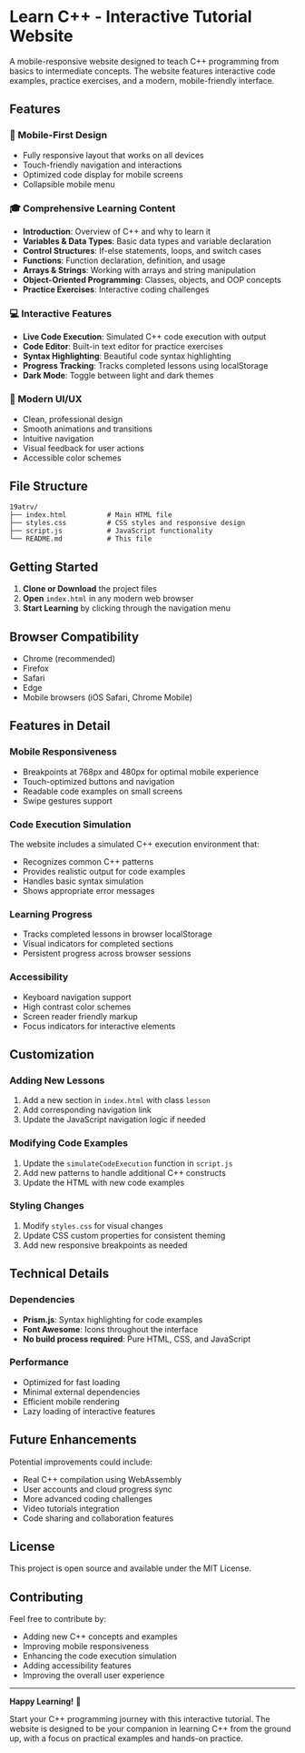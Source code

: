 # Learn C++ - Interactive Tutorial Website

A mobile-responsive website designed to teach C++ programming from basics to intermediate concepts. The website features interactive code examples, practice exercises, and a modern, mobile-friendly interface.

## Features

### 📱 Mobile-First Design
- Fully responsive layout that works on all devices
- Touch-friendly navigation and interactions
- Optimized code display for mobile screens
- Collapsible mobile menu

### 🎓 Comprehensive Learning Content
- **Introduction**: Overview of C++ and why to learn it
- **Variables & Data Types**: Basic data types and variable declaration
- **Control Structures**: If-else statements, loops, and switch cases
- **Functions**: Function declaration, definition, and usage
- **Arrays & Strings**: Working with arrays and string manipulation
- **Object-Oriented Programming**: Classes, objects, and OOP concepts
- **Practice Exercises**: Interactive coding challenges

### 💻 Interactive Features
- **Live Code Execution**: Simulated C++ code execution with output
- **Code Editor**: Built-in text editor for practice exercises
- **Syntax Highlighting**: Beautiful code syntax highlighting
- **Progress Tracking**: Tracks completed lessons using localStorage
- **Dark Mode**: Toggle between light and dark themes

### 🎨 Modern UI/UX
- Clean, professional design
- Smooth animations and transitions
- Intuitive navigation
- Visual feedback for user actions
- Accessible color schemes

## File Structure

```
19atrv/
├── index.html          # Main HTML file
├── styles.css          # CSS styles and responsive design
├── script.js           # JavaScript functionality
└── README.md           # This file
```

## Getting Started

1. **Clone or Download** the project files
2. **Open** `index.html` in any modern web browser
3. **Start Learning** by clicking through the navigation menu

## Browser Compatibility

- Chrome (recommended)
- Firefox
- Safari
- Edge
- Mobile browsers (iOS Safari, Chrome Mobile)

## Features in Detail

### Mobile Responsiveness
- Breakpoints at 768px and 480px for optimal mobile experience
- Touch-optimized buttons and navigation
- Readable code examples on small screens
- Swipe gestures support

### Code Execution Simulation
The website includes a simulated C++ execution environment that:
- Recognizes common C++ patterns
- Provides realistic output for code examples
- Handles basic syntax simulation
- Shows appropriate error messages

### Learning Progress
- Tracks completed lessons in browser localStorage
- Visual indicators for completed sections
- Persistent progress across browser sessions

### Accessibility
- Keyboard navigation support
- High contrast color schemes
- Screen reader friendly markup
- Focus indicators for interactive elements

## Customization

### Adding New Lessons
1. Add a new section in `index.html` with class `lesson`
2. Add corresponding navigation link
3. Update the JavaScript navigation logic if needed

### Modifying Code Examples
1. Update the `simulateCodeExecution` function in `script.js`
2. Add new patterns to handle additional C++ constructs
3. Update the HTML with new code examples

### Styling Changes
1. Modify `styles.css` for visual changes
2. Update CSS custom properties for consistent theming
3. Add new responsive breakpoints as needed

## Technical Details

### Dependencies
- **Prism.js**: Syntax highlighting for code examples
- **Font Awesome**: Icons throughout the interface
- **No build process required**: Pure HTML, CSS, and JavaScript

### Performance
- Optimized for fast loading
- Minimal external dependencies
- Efficient mobile rendering
- Lazy loading of interactive features

## Future Enhancements

Potential improvements could include:
- Real C++ compilation using WebAssembly
- User accounts and cloud progress sync
- More advanced coding challenges
- Video tutorials integration
- Code sharing and collaboration features

## License

This project is open source and available under the MIT License.

## Contributing

Feel free to contribute by:
- Adding new C++ concepts and examples
- Improving mobile responsiveness
- Enhancing the code execution simulation
- Adding accessibility features
- Improving the overall user experience

---

**Happy Learning!** 🚀

Start your C++ programming journey with this interactive tutorial. The website is designed to be your companion in learning C++ from the ground up, with a focus on practical examples and hands-on practice.
